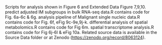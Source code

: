 Scripts for analysis shown in Figure 6 and Extended Data Figure 7,9,10. predict adjusted IM subgroups in bulk RNA-seq data.R contains code for Fig. 6a-6c & 6g. analysis pipeline of Malignant single nucleic data.R contains code for Fig. 6f, eFig 9c-9e,9j-k. differential analysis of spatial metabolomics.R contains code for Fig 6m. spatial transcriptome analysis.R contains code for Fig 6j-6l & eFig 10a. Related source data is available in the Source Data folder or at Zenodo (https://zenodo.org/record/8063124).
